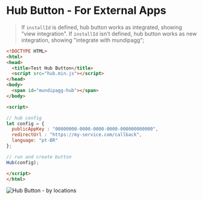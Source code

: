 # Hub Button - For External Apps

> If `installId` is defined, hub button works as integrated, showing "view integration". If `installId` isn't defined, hub button works as new integration, showing "integrate with mundipagg";

```html
<!DOCTYPE HTML>
<html>
<head>
  <title>Test Hub Button</title>
  <script src="hub.min.js"></script>
</head>
<body>
  <span id="mundipagg-hub"></span>
</body>

<script>

// hub config
let config = {
  publicAppKey : "00000000-0000-0000-0000-000000000000",
  redirectUrl : "https://my-service.com/callback",
  language: "pt-BR"
};

// run and create button
Hub(config);

</script>
</html>

```

![Hub Button - by locations](https://i.imgur.com/qbtQP2y.png)
